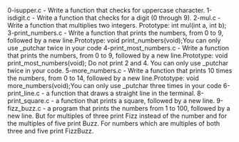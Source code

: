 0-isupper.c - Write a function that checks for uppercase character.
1-isdigit.c - Write a function that checks for a digit (0 through 9).
2-mul.c - Write a function that multiplies two integers. Prototype: int mul(int a, int b);
3-print_numbers.c - Write a function that prints the numbers, from 0 to 9, followed by a new line.Prototype: void print_numbers(void);You can only use _putchar twice in your code
4-print_most_numbers.c - Write a function that prints the numbers, from 0 to 9, followed by a new line.Prototype: void print_most_numbers(void); Do not print 2 and 4. You can only use _putchar twice in your code.
5-more_numbers.c - Write a function that prints 10 times the numbers, from 0 to 14, followed by a new line.Prototype: void more_numbers(void);You can only use _putchar three times in your code
6-print_line.c -  a function that draws a straight line in the terminal.
8-print_square.c - a function that prints a square, followed by a new line.
9-fizz_buzz.c -  a program that prints the numbers from 1 to 100, followed by a new line. But for multiples of three print Fizz instead of the number and for the multiples of five print Buzz. For numbers which are multiples of both three and five print FizzBuzz.
